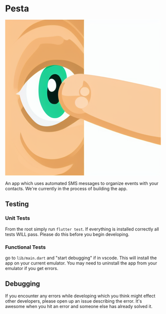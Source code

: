 # Pesta

![logo](assets/logo.png)

An app which uses automated SMS messages to organize events with your contacts. We're currently in the process of building the app.


## Testing

### Unit Tests

From the root simply run `flutter test`. If everything is installed correctly all tests WILL pass. Please do this before you begin developing.

### Functional Tests

go to `lib/main.dart` and "start debugging" if in vscode. This will install the app on your current emulator. You may need to uninstall the app from your emulator if you get errors.

## Debugging

If you encounter any errors while developing which you think might effect other developers, please open up an issue describing the error. It's awesome when you hit an error and someone else has already solved it.